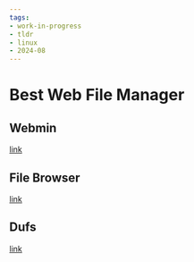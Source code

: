 ```yaml
---
tags:
- work-in-progress
- tldr
- linux
- 2024-08
---
```


# Best Web File Manager

## Webmin

[link](https://webmin.com/)

## File Browser

[link](https://filebrowser.org/)

## Dufs

[link](https://github.com/sigoden/dufs)

